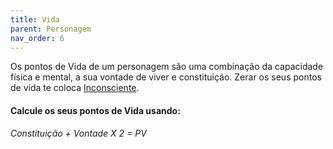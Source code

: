 ```yaml
---
title: Vida
parent: Personagem
nav_order: 6
---
```

Os pontos de Vida de um personagem são uma combinação da capacidade física e mental, a sua vontade de viver e constituição. Zerar os seus pontos de vida te coloca [Inconsciente](https://filipesoaresbranco-lab.github.io/low-fantasyd20/docs/Combate/Inconsciente.html).

#### Calcule os seus pontos de Vida usando:
*Constituição + Vontade X 2 = PV*
